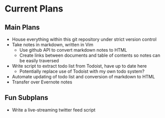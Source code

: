 # Current Plans
## Main Plans
- House everything within this git repository under strict version control
- Take notes in markdown, written in Vim
    - Use github API to convert markdown notes to HTML
    - Create links between documents and table of contents so notes can be
    easily traversed
- Write script to extract todo list from Todoist, have up to date here
    - Potentially replace use of Todoist with my own todo system?
- Automate updating of todo list and conversion of markdown to HTML
- Transfer over Evernote notes

## Fun Subplans
- Write a live-streaming twitter feed script
